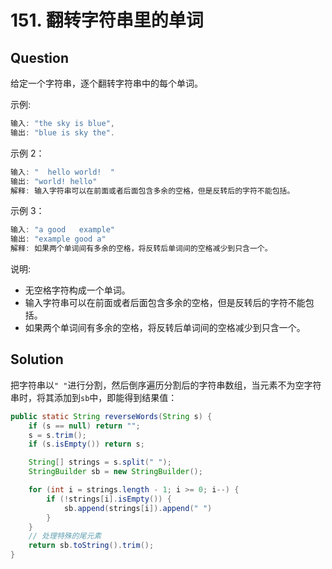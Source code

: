 # 151. 翻转字符串里的单词

## Question

给定一个字符串，逐个翻转字符串中的每个单词。

示例:  

```java
输入: "the sky is blue",
输出: "blue is sky the".
```

示例 2：

```java
输入: "  hello world!  "
输出: "world! hello"
解释: 输入字符串可以在前面或者后面包含多余的空格，但是反转后的字符不能包括。
```

示例 3：

```java
输入: "a good   example"
输出: "example good a"
解释: 如果两个单词间有多余的空格，将反转后单词间的空格减少到只含一个。
```

说明:

- 无空格字符构成一个单词。
- 输入字符串可以在前面或者后面包含多余的空格，但是反转后的字符不能包括。
- 如果两个单词间有多余的空格，将反转后单词间的空格减少到只含一个。

## Solution

把字符串以`" "`进行分割，然后倒序遍历分割后的字符串数组，当元素不为空字符串时，将其添加到`sb`中，即能得到结果值：

```java
public static String reverseWords(String s) {
    if (s == null) return "";
    s = s.trim();
    if (s.isEmpty()) return s;

    String[] strings = s.split(" ");
    StringBuilder sb = new StringBuilder();

    for (int i = strings.length - 1; i >= 0; i--) {
        if (!strings[i].isEmpty()) {
            sb.append(strings[i]).append(" ")
        }
    }
    // 处理特殊的尾元素
    return sb.toString().trim();
}
```